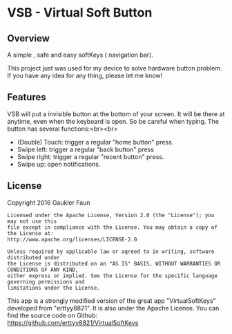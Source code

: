 # VSB - Virtual Soft Button

## Overview

A simple , safe  and easy softKeys ( navigation bar).

This project just was used for my device to solve hardware button problem.
If you have any idea for any thing, please let me know!


## Features

VSB will put a invisible button at the bottom of your screen. It will be there at anytime, even when the keyboard is open. So be careful when typing. The button has several functions:&lt;br>&lt;br>

* (Double) Touch: trigger a regular "home button" press.
* Swipe left: trigger a regular "back button" press
* Swipe right: trigger a regular "recent button" press.
* Swipe up: open notifications.


## License

Copyright 2016 Gaukler Faun

    Licensed under the Apache License, Version 2.0 (the "License"); you may not use this
    file except in compliance with the License. You may obtain a copy of the License at:
    http://www.apache.org/licenses/LICENSE-2.0

    Unless required by applicable law or agreed to in writing, software distributed under
    the License is distributed on an "AS IS" BASIS, WITHOUT WARRANTIES OR CONDITIONS OF ANY KIND,
    either express or implied. See the License for the specific language governing permissions and
    limitations under the License.

This app is a strongly modified version of the great app "VirtualSoftKeys" developed from "erttyy8821". It is also under the Apache License. You can find the source code on Github: https://github.com/erttyy8821/VirtualSoftKeys
